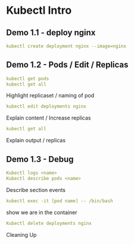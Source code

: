 # Kubectl Intro

## Demo 1.1 - deploy nginx 

``` YAML
kubectl create deployment nginx --image=nginx
``` 

## Demo 1.2 - Pods / Edit / Replicas

``` YAML
kubectl get pods
kubectl get all
```

Highlight replicaset / naming of pod

``` YAML
kubectl edit deployments nginx
```

Explain content / Increase replicas

``` YAML
kubectl get all
```

Explain output / replicas

## Demo 1.3 - Debug

``` YAML
Kubectl logs <name>
Kubectl describe pods <name>
``` 

Describe section events

``` YAML
kubectl exec -it [pod name] -- /bin/bash
``` 

show we are in the container

``` YAML
Kubectl delete deployments nginx
```

Cleaning Up